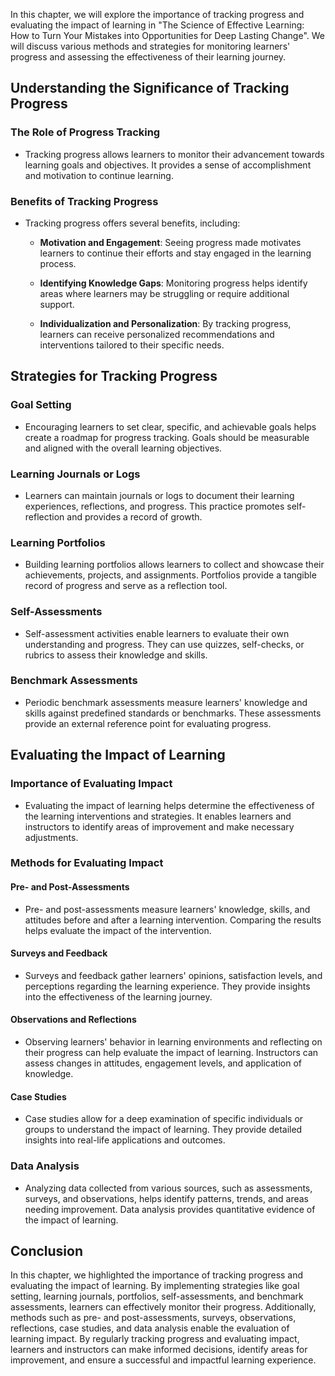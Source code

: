 
In this chapter, we will explore the importance of tracking progress and evaluating the impact of learning in "The Science of Effective Learning: How to Turn Your Mistakes into Opportunities for Deep Lasting Change". We will discuss various methods and strategies for monitoring learners' progress and assessing the effectiveness of their learning journey.

Understanding the Significance of Tracking Progress
---------------------------------------------------

### The Role of Progress Tracking

* Tracking progress allows learners to monitor their advancement towards learning goals and objectives. It provides a sense of accomplishment and motivation to continue learning.

### Benefits of Tracking Progress

* Tracking progress offers several benefits, including:

  * **Motivation and Engagement**: Seeing progress made motivates learners to continue their efforts and stay engaged in the learning process.

  * **Identifying Knowledge Gaps**: Monitoring progress helps identify areas where learners may be struggling or require additional support.

  * **Individualization and Personalization**: By tracking progress, learners can receive personalized recommendations and interventions tailored to their specific needs.

Strategies for Tracking Progress
--------------------------------

### Goal Setting

* Encouraging learners to set clear, specific, and achievable goals helps create a roadmap for progress tracking. Goals should be measurable and aligned with the overall learning objectives.

### Learning Journals or Logs

* Learners can maintain journals or logs to document their learning experiences, reflections, and progress. This practice promotes self-reflection and provides a record of growth.

### Learning Portfolios

* Building learning portfolios allows learners to collect and showcase their achievements, projects, and assignments. Portfolios provide a tangible record of progress and serve as a reflection tool.

### Self-Assessments

* Self-assessment activities enable learners to evaluate their own understanding and progress. They can use quizzes, self-checks, or rubrics to assess their knowledge and skills.

### Benchmark Assessments

* Periodic benchmark assessments measure learners' knowledge and skills against predefined standards or benchmarks. These assessments provide an external reference point for evaluating progress.

Evaluating the Impact of Learning
---------------------------------

### Importance of Evaluating Impact

* Evaluating the impact of learning helps determine the effectiveness of the learning interventions and strategies. It enables learners and instructors to identify areas of improvement and make necessary adjustments.

### Methods for Evaluating Impact

#### Pre- and Post-Assessments

* Pre- and post-assessments measure learners' knowledge, skills, and attitudes before and after a learning intervention. Comparing the results helps evaluate the impact of the intervention.

#### Surveys and Feedback

* Surveys and feedback gather learners' opinions, satisfaction levels, and perceptions regarding the learning experience. They provide insights into the effectiveness of the learning journey.

#### Observations and Reflections

* Observing learners' behavior in learning environments and reflecting on their progress can help evaluate the impact of learning. Instructors can assess changes in attitudes, engagement levels, and application of knowledge.

#### Case Studies

* Case studies allow for a deep examination of specific individuals or groups to understand the impact of learning. They provide detailed insights into real-life applications and outcomes.

### Data Analysis

* Analyzing data collected from various sources, such as assessments, surveys, and observations, helps identify patterns, trends, and areas needing improvement. Data analysis provides quantitative evidence of the impact of learning.

Conclusion
----------

In this chapter, we highlighted the importance of tracking progress and evaluating the impact of learning. By implementing strategies like goal setting, learning journals, portfolios, self-assessments, and benchmark assessments, learners can effectively monitor their progress. Additionally, methods such as pre- and post-assessments, surveys, observations, reflections, case studies, and data analysis enable the evaluation of learning impact. By regularly tracking progress and evaluating impact, learners and instructors can make informed decisions, identify areas for improvement, and ensure a successful and impactful learning experience.
